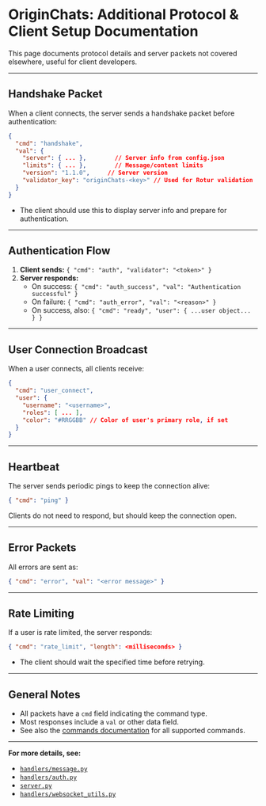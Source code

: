 # OriginChats: Additional Protocol & Client Setup Documentation

This page documents protocol details and server packets not covered elsewhere, useful for client developers.

---

## Handshake Packet

When a client connects, the server sends a handshake packet before authentication:

```json
{
  "cmd": "handshake",
  "val": {
    "server": { ... },        // Server info from config.json
    "limits": { ... },        // Message/content limits
    "version": "1.1.0",     // Server version
    "validator_key": "originChats-<key>" // Used for Rotur validation
  }
}
```

- The client should use this to display server info and prepare for authentication.

---

## Authentication Flow

1. **Client sends:** `{ "cmd": "auth", "validator": "<token>" }`
2. **Server responds:**
   - On success: `{ "cmd": "auth_success", "val": "Authentication successful" }`
   - On failure: `{ "cmd": "auth_error", "val": "<reason>" }`
   - On success, also: `{ "cmd": "ready", "user": { ...user object... } }`

---

## User Connection Broadcast

When a user connects, all clients receive:

```json
{
  "cmd": "user_connect",
  "user": {
    "username": "<username>",
    "roles": [ ... ],
    "color": "#RRGGBB" // Color of user's primary role, if set
  }
}
```

---

## Heartbeat

The server sends periodic pings to keep the connection alive:

```json
{ "cmd": "ping" }
```

Clients do not need to respond, but should keep the connection open.

---

## Error Packets

All errors are sent as:

```json
{ "cmd": "error", "val": "<error message>" }
```

---

## Rate Limiting

If a user is rate limited, the server responds:

```json
{ "cmd": "rate_limit", "length": <milliseconds> }
```

- The client should wait the specified time before retrying.

---

## General Notes

- All packets have a `cmd` field indicating the command type.
- Most responses include a `val` or other data field.
- See also the [commands documentation](./commands/) for all supported commands.

---

**For more details, see:**

- [`handlers/message.py`](../handlers/message.py)
- [`handlers/auth.py`](../handlers/auth.py)
- [`server.py`](../server.py)
- [`handlers/websocket_utils.py`](../handlers/websocket_utils.py)
